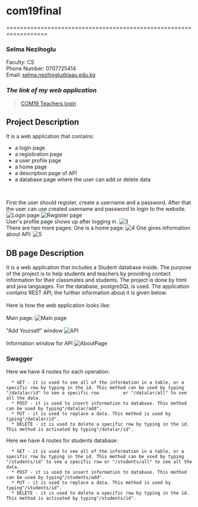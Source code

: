 # com19final
==================================================================

### Selma Nezihoglu

Faculty: CS
<br>Phone Number: 0707725414
<br>Email: selma.nezihoglu@iaau.edu.kg


### ***The link of my web application***

> [COM19 Teachers login](https://cs204backendback.herokuapp.com/login) 

## Project Description

It is a web application that contains:
- a login page
- a registiration page
- a user profile page
- a home page
- a description page of API
- a database page where the user can add or delete data
 <br>
 
 First the user should register, create a username and a password. After that the user can use created username and password to login to the website. 
 ![Login page](https://user-images.githubusercontent.com/64955154/117888897-863eb700-b2d4-11eb-8b7b-76b2202cac7b.PNG)
 ![Rwgister page](https://user-images.githubusercontent.com/64955154/117888977-a3738580-b2d4-11eb-9245-421bdba7839b.PNG)
 <br>
 User's profile page shows up after logging in.
 ![3](https://user-images.githubusercontent.com/64955154/117889059-bd14cd00-b2d4-11eb-8f11-d695acb0f61e.PNG)
 <br>
 There are two more pages:
 One is a home page:
 ![4](https://user-images.githubusercontent.com/64955154/117889659-bf2b5b80-b2d5-11eb-81ac-537607a65e45.PNG)
 One gives information about API:
![5](https://user-images.githubusercontent.com/64955154/117889711-d5391c00-b2d5-11eb-9df3-f4b08eab4d51.PNG)
## DB page Description

It is a web application that includes a Student database inside. The purpose of the project is to help students and teachers by providing contact information for their classmates and students. The project is done by html and java languages. For the database, postgreSQL is used. The application contains REST API, the further information about it is given below.
<br><br>
Here is how the web application looks like:
<br><br>
Main page:
![Main page](https://user-images.githubusercontent.com/64955154/111915540-0dc03480-8aa1-11eb-9749-821af2ab8fc6.PNG)
<br><br>
"Add Yourself" window 
![API](https://user-images.githubusercontent.com/64955154/111915634-71e2f880-8aa1-11eb-89df-a491a6d0d00a.PNG)
<br><br>
Information window for API
![AboutPage](https://user-images.githubusercontent.com/64955154/111917003-e02ab980-8aa7-11eb-870f-2b7725b63fb5.PNG)

### Swagger

Here we have 4 routes for each operation:

      * GET - it is used to see all of the information in a table, or a specific row by typing in the id. This method can be used by typing "/datalar/id" to see a specific row         or "/datalar/all" to see all the data.
      * POST - it is used to insert information to database. This method can be used by typing"/datalar/add".
      * PUT - it is used to replace a data. This method is used by typing"/datalar/id".
      * DELETE - it is used to delete a specific row by typing in the id. This method is activated by typing"/datalar/id".


Here we have 4 routes for students database:

      * GET - it is used to see all of the information in a table, or a specific row by typing in the id. This method can be used by typing "/students/id" to see a specific row or "/students/all" to see all the data.
      * POST - it is used to insert information to database. This method can be used by typing"/students/add".
      * PUT - it is used to replace a data. This method is used by typing"/students/id".
      * DELETE - it is used to delete a specific row by typing in the id. This method is activated by typing"/students/id".
